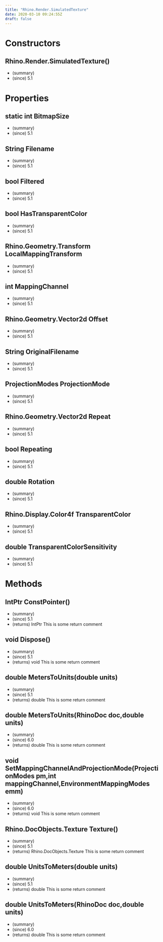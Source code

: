 ```yaml
---
title: "Rhino.Render.SimulatedTexture"
date: 2020-03-10 09:24:55Z
draft: false
---
```


# Constructors
## Rhino.Render.SimulatedTexture()
- (summary) 
- (since) 5.1
# Properties
## static int BitmapSize
- (summary) 
- (since) 5.1
## String Filename
- (summary) 
- (since) 5.1
## bool Filtered
- (summary) 
- (since) 5.1
## bool HasTransparentColor
- (summary) 
- (since) 5.1
## Rhino.Geometry.Transform LocalMappingTransform
- (summary) 
- (since) 5.1
## int MappingChannel
- (summary) 
- (since) 5.1
## Rhino.Geometry.Vector2d Offset
- (summary) 
- (since) 5.1
## String OriginalFilename
- (summary) 
- (since) 5.1
## ProjectionModes ProjectionMode
- (summary) 
- (since) 5.1
## Rhino.Geometry.Vector2d Repeat
- (summary) 
- (since) 5.1
## bool Repeating
- (summary) 
- (since) 5.1
## double Rotation
- (summary) 
- (since) 5.1
## Rhino.Display.Color4f TransparentColor
- (summary) 
- (since) 5.1
## double TransparentColorSensitivity
- (summary) 
- (since) 5.1
# Methods
## IntPtr ConstPointer()
- (summary) 
- (since) 5.1
- (returns) IntPtr This is some return comment
## void Dispose()
- (summary) 
- (since) 5.1
- (returns) void This is some return comment
## double MetersToUnits(double units)
- (summary) 
- (since) 5.1
- (returns) double This is some return comment
## double MetersToUnits(RhinoDoc doc,double units)
- (summary) 
- (since) 6.0
- (returns) double This is some return comment
## void SetMappingChannelAndProjectionMode(ProjectionModes pm,int mappingChannel,EnvironmentMappingModes emm)
- (summary) 
- (since) 6.0
- (returns) void This is some return comment
## Rhino.DocObjects.Texture Texture()
- (summary) 
- (since) 5.1
- (returns) Rhino.DocObjects.Texture This is some return comment
## double UnitsToMeters(double units)
- (summary) 
- (since) 5.1
- (returns) double This is some return comment
## double UnitsToMeters(RhinoDoc doc,double units)
- (summary) 
- (since) 6.0
- (returns) double This is some return comment
